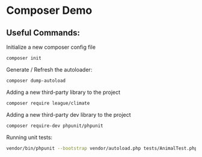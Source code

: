 # Composer Demo

## Useful Commands:

Initialize a new composer config file
```bash
composer init
```

Generate / Refresh the autoloader:
```bash
composer dump-autoload
```

Adding a new third-party library to the project
```bash
composer require league/climate
```

Adding a new third-party dev library to the project
```bash
composer require-dev phpunit/phpunit
```

Running unit tests:
```bash
vendor/bin/phpunit --bootstrap vendor/autoload.php tests/AnimalTest.php --texdox
```